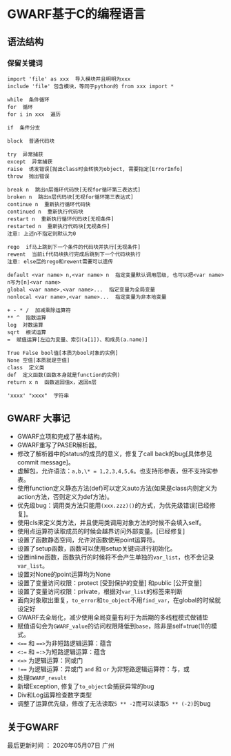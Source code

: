 # GWARF基于C的编程语言
## 语法结构
### 保留关键词
```
import 'file' as xxx  导入模块并且明明为xxx
include 'file' 包含模块，等同于python的 from xxx import *

while  条件循环
for  循环
for i in xxx  遍历

if  条件分支

block  普通代码块

try  异常捕获
except  异常捕获
raise  诱发错误[抛出class时会转换为object, 需要指定[ErrorInfo]
throw  抛出错误

break n  跳出n层循环代码快[无视for循环第三表达式]
broken n  跳出n层代码块[无视for循环第三表达式]
continue n  重新执行循环代码快
continued n  重新执行代码块
restart n  重新执行循环代码块[无视条件]
restarted n  重新执行代码块[无视条件]
注意: 上述n不指定则默认为0

rego  if马上跳到下一个条件的代码块并执行[无视条件]
rewent  当前if代码块执行完成后跳到下一个代码块执行
注意: else层的rego和rewent需要可以遗传

default <var name> n,<var name> n  指定变量默认调用层级, 也可以把<var name> n写为[n]<var name>
global <var name>,<var name>...  指定变量为全局变量
nonlocal <var name>,<var name>...  指定变量为非本地变量

+ - * /  加减乘除运算符
** ^  指数运算
log  对数运算
sqrt  根试运算
=  赋值运算[左边为变量、索引(a[1])、和成员(a.name)]

True False bool值[本质为bool对象的实例]
None 空值[本质就是空值]
class  定义类
def  定义函数(函数本身就是function的实例)
return x n  函数返回值x，返回n层

'xxxx' "xxxx"  字符串
```

## GWARF 大事记
* GWARF立项和完成了基本结构。
* GWARF重写了PASER解析器。
* 修改了解析器中的status的成员的意义，修复了call back的bug[具体参见commit message]。
* 虚解包，允许语法：``a,b,\* = 1,2,3,4,5,6``。也支持形参表，但不支持实参表。
* 使用function定义静态方法(def)可以定义auto方法(如果是class内则定义为action方法，否则定义为def方法)。
* 优先级bug：调用类方法只能用``(xxx.zzz)()``的方式，为优先级错误[已经修复]。
* 使用cls来定义类方法，并且使用类调用对象方法的时候不会填入self。
* 使用点运算符读取成员的时候会越界访问外部变量。[已经修复]
* 设置了函数静态空间，允许对函数使用point运算符。
* 设置了setup函数，函数可以使用setup关键词进行初始化。
* 设置inline函数，函数执行的时候将不会产生单独的``var_list``，也不会记录``var_list``。
* 设置对None的point运算均为None
* 设置了变量访问权限：protect [受到保护的变量] 和public [公开变量]
* 设置了变量访问权限：private，根据对``var_list``的标签来判断
* 面向对象取出重复，``to_error``和``to_object``不用``find_var``，在global的时候就设定好
* GWARF去全局化，减少使用全局变量有利于为后期的多线程模式做铺垫
* 赋值语句会为``GWARF_value``的访问权限降低到``base``，除非是self=true(1)的模式。
* ``<==`` 和 ``==>``为非短路逻辑运算：蕴含
* ``<:=`` 和 ``=:>``为短路逻辑运算：蕴含
* ``<=>`` 为逻辑运算：同或门
* ``!==`` 为逻辑运算：异或门 ``and`` 和 ``or`` 为非短路逻辑运算符：与，或
* 处理``GWARF_result``
* 新增Exception, 修复了``to_object``会捕获异常的bug
* Div和Log运算检查数字类型
* 调整了运算优先级，修改了无法读取``5 ** -2``而可以读取``5 ** (-2)``的bug
## 关于GWARF
最后更新时间 ： 2020年05月07日 广州
